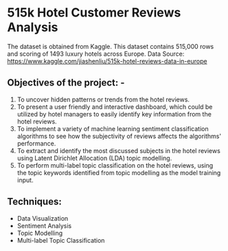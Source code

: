 # 515k Hotel Customer Reviews Analysis
The dataset is obtained from Kaggle. This dataset contains 515,000 rows and scoring of 1493 luxury hotels across Europe. 
Data Source: https://www.kaggle.com/jiashenliu/515k-hotel-reviews-data-in-europe

## Objectives of the project: -

1.	To uncover hidden patterns or trends from the hotel reviews.
2.	To present a user friendly and interactive dashboard, which could be utilized by hotel managers to easily identify key information from the hotel reviews.
3.	To implement a variety of machine learning sentiment classification algorithms to see how the subjectivity of reviews affects the algorithms' performance.
4.	To extract and identify the most discussed subjects in the hotel reviews using Latent Dirichlet Allocation (LDA) topic modelling.
5.	To perform multi-label topic classification on the hotel reviews, using the topic keywords identified from topic modelling as the model training input.


## Techniques:
- Data Visualization
- Sentiment Analysis
- Topic Modelling
- Multi-label Topic Classification

